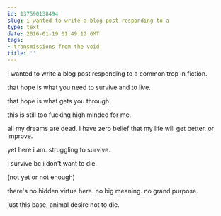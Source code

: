 ```yaml
---
id: 137590138494
slug: i-wanted-to-write-a-blog-post-responding-to-a
type: text
date: 2016-01-19 01:49:12 GMT
tags:
- transmissions from the void
title: ''
---
```


i wanted to write a blog post responding to a common trop in fiction.

that hope is what you need to survive and to live.

that hope is what gets you through.

this is still too fucking high minded for me. 

all my dreams are dead. i have zero belief that my life will get better. or improve.

yet here i am. struggling to survive.

i survive bc i don't want to die.

(not yet or not enough)

there's no hidden virtue here. no big meaning. no grand purpose.

just this base, animal desire not to die.
